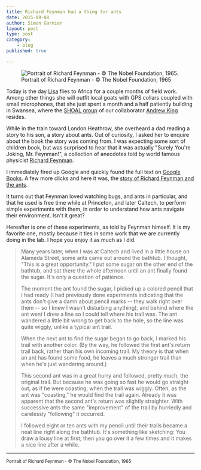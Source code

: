 ```yaml
---
title: Richard Feynman had a thing for ants
date: 2015-08-08
author: Simon Garnier
layout: post
type: post
category: 
    - blog
published: true

---
```


<figure class="wrap-around-right">
    <img src="https://upload.wikimedia.org/wikipedia/en/4/42/Richard_Feynman_Nobel.jpg" 
        alt="Portrait of Richard Feynman - © The Nobel Foundation, 1965.">
    <figcaption>Portrait of Richard Feynman - © The Nobel Foundation, 1965</figcaption>
</figure>

Today is the day [Lisa](https://twitter.com/Project_Grunt) flies to Africa for a couple months of field work. Among 
other things she will outfit local goats with GPS collars coupled with small microphones, that she just spent a month 
and a half patiently building in Swansea, where the [SHOAL group](https://sites.google.com/site/andrewjkingresearch/) of 
our collaborator [Andrew King](https://sites.google.com/site/andrewjkingresearch/groupmembers/CV) resides. 

While in the train toward London Heathrow, she overheard a dad reading a story to his son, a story about ants. Out of 
curiosity, I asked her to enquire about the book the story was coming from. I was expecting some sort of children book,
but was surprised to hear that it was actually "Surely You're Joking, Mr. Feynman!", a collection of anecdotes told by 
world famous physicist [Richard Feynman](https://en.wikipedia.org/wiki/Richard_Feynman).

I immediately fired up Google and quickly found the full text on [Google Books](https://books.google.com/books?id=7papZR4oVssC&lpg=PP1). 
A few more clicks and here it was, the [story of Richard Feynman and the ants](https://books.google.com/books?id=7papZR4oVssC&lpg=PP1&pg=PA93#v=onepage&q&f=false). 

It turns out that Feynman loved watching bugs, and ants in particular, and that he used is free time while at Princeton,
and later Caltech, to perform simple experiments with them, in order to understand how ants navigate their environment. 
Isn't it great? 

Hereafter is one of these experiments, as told by Feynman himself. It is my favorite one, mostly because it ties in some
work that we are currently doing in the lab. I hope you enjoy it as much as I did. 

> Many years later, when I was at Caltech and lived in a little house on Alameda Street, some ants came out around the 
> bathtub. I thought, "This is a great opportunity." I put some sugar on the other end of the bathtub, and sat there 
> the whole afternoon until an ant finally found the sugar. It's only a question of patience.
> 
> The moment the ant found the sugar, I picked up a colored pencil that I had ready (I had previously done experiments 
> indicating that the ants don't give a damn about pencil marks -- they walk right over them -- so I knew I wasn't 
> disturbing anything), and behind where the ant went I drew a line so I could tell where his trail was. The ant 
> wandered a little bit wrong to get back to the hole, so the line was quite wiggly, unlike a typical ant trail.
> 
> When the next ant to find the sugar began to go back, I marked his trail with another color. (By the way, he 
> followed the first ant's return trail back, rather than his own incoming trail. My theory is that when an ant has 
> found some food, he leaves a much stronger trail than when he's just wandering around.)
> 
> This second ant was in a great hurry and followed, pretty much, the original trail. But because he was going so 
> fast he would go straight out, as if he were coasting, when the trail was wiggly. Often, as the ant was "coasting," 
> he would find the trail again. Already it was apparent that the second ant's return was slightly straighter. With 
> successive ants the same "improvement" of the trail by hurriedly and carelessly "following" it occurred.
> 
> I followed eight or ten ants with my pencil until their trails became a neat line right along the bathtub. It's 
> something like sketching: You draw a lousy line at first; then you go over it a few times and it makes a nice
> line after a while.

---

<small>Portrait of Richard Feynman - © The Nobel Foundation, 1965</small>
